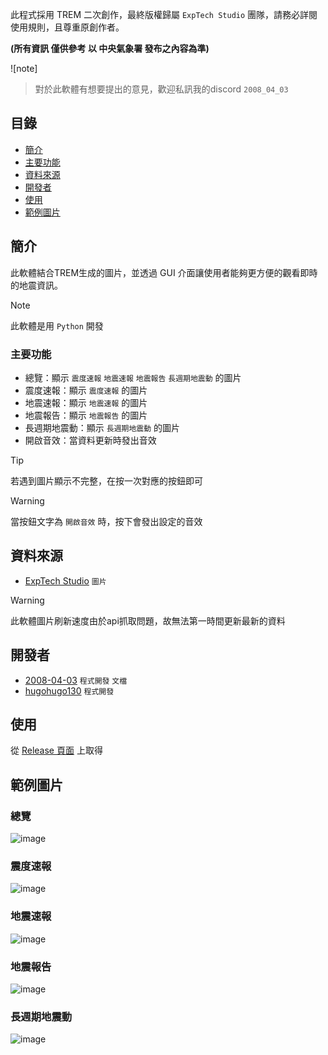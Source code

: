 此程式採用 TREM 二次創作，最終版權歸屬 `ExpTech Studio` 團隊，請務必詳閱使用規則，且尊重原創作者。

**(所有資訊 僅供參考 以 中央氣象署 發布之內容為準)**

![note]
> 對於此軟體有想要提出的意見，歡迎私訊我的discord `2008_04_03`

## 目錄

- [簡介](#簡介)
- [主要功能](#主要功能)
- [資料來源](#資料來源)
- [開發者](#開發者)
- [使用](#使用)
- [範例圖片](#範例圖片)

## 簡介

此軟體結合TREM生成的圖片，並透過 GUI 介面讓使用者能夠更方便的觀看即時的地震資訊。

> [!NOTE]  
> 此軟體是用 `Python` 開發

### 主要功能

- 總覽：顯示 `震度速報` `地震速報` `地震報告` `長週期地震動` 的圖片
- 震度速報：顯示 `震度速報` 的圖片
- 地震速報：顯示 `地震速報` 的圖片
- 地震報告：顯示 `地震報告` 的圖片
- 長週期地震動：顯示 `長週期地震動` 的圖片
- 開啟音效：當資料更新時發出音效

> [!tip]
> 若遇到圖片顯示不完整，在按一次對應的按鈕即可

> [!WARNING]  
> 當按鈕文字為 `開啟音效` 時，按下會發出設定的音效

## 資料來源

- [ExpTech Studio](https://github.com/exptechtw) `圖片`

> [!WARNING]
> 此軟體圖片刷新速度由於api抓取問題，故無法第一時間更新最新的資料

## 開發者

- [2008-04-03](https://github.com/2008-04-03) `程式開發` `文檔`
- [hugohugo130](https://github.com/hugohugo130) `程式開發`

## 使用

從 [Release 頁面](https://github.com/2008-04-03/ExpTech_Image/releases/latest) 上取得
## 範例圖片

### 總覽
![image](https://i.ibb.co/VNTMm0p/overview.png)

### 震度速報
![image](https://i.ibb.co/7SyWjkJ/intensity.png)

### 地震速報
![image](https://i.ibb.co/D86t7SG/eew.png)

### 地震報告
![image](https://i.ibb.co/JQKJ22h/report.png)

### 長週期地震動
![image](https://i.ibb.co/GCqy70Z/lpgm.png)
